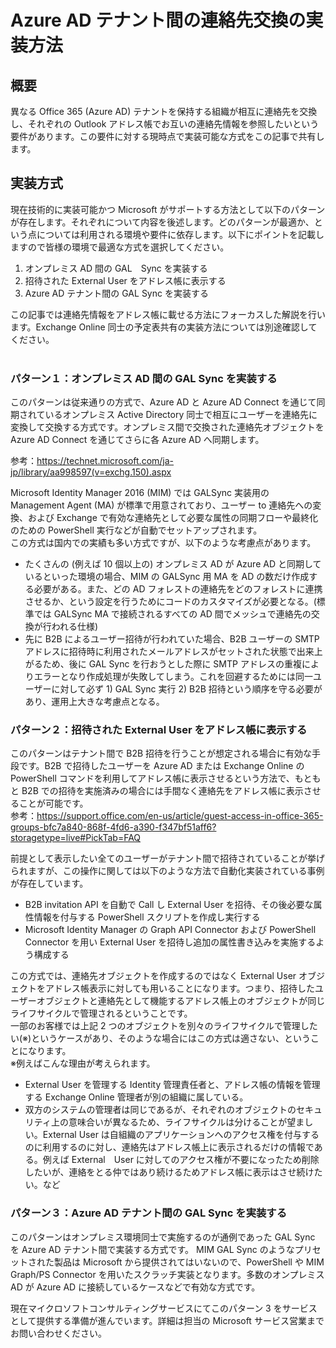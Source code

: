 # Azure AD テナント間の連絡先交換の実装方法

## 概要
異なる Office 365 (Azure AD) テナントを保持する組織が相互に連絡先を交換し、それぞれの Outlook アドレス帳でお互いの連絡先情報を参照したいという要件があります。この要件に対する現時点で実装可能な方式をこの記事で共有します。

## 実装方式
現在技術的に実装可能かつ Microsoft がサポートする方法として以下のパターンが存在します。それぞれについて内容を後述します。どのパターンが最適か、という点については利用される環境や要件に依存します。以下にポイントを記載しますので皆様の環境で最適な方式を選択してください。

1. オンプレミス AD 間の GAL　Sync を実装する
2. 招待された External User をアドレス帳に表示する
3. Azure AD テナント間の GAL Sync を実装する

この記事では連絡先情報をアドレス帳に載せる方法にフォーカスした解説を行います。Exchange Online 同士の予定表共有の実装方法については別途確認してください。
<br>
<br>


### パターン１：オンプレミス AD 間の GAL Sync を実装する
このパターンは従来通りの方式で、Azure AD と Azure AD Connect を通じて同期されているオンプレミス Active Directory 同士で相互にユーザーを連絡先に変換して交換する方式です。オンプレミス間で交換された連絡先オブジェクトを Azure AD Connect を通じてさらに各 Azure AD へ同期します。

参考：https://technet.microsoft.com/ja-jp/library/aa998597(v=exchg.150).aspx

Microsoft Identity Manager 2016 (MIM) では GALSync 実装用の Management Agent (MA) が標準で用意されており、ユーザー to 連絡先への変換、および Exchange で有効な連絡先として必要な属性の同期フローや最終化のための PowerShell 実行などが自動でセットアップされます。
<br>
この方式は国内での実績も多い方式ですが、以下のような考慮点があります。
- たくさんの (例えば 10 個以上の) オンプレミス AD が Azure AD と同期しているといった環境の場合、MIM の GALSync 用 MA を AD の数だけ作成する必要がある。また、どの AD フォレストの連絡先をどのフォレストに連携させるか、という設定を行うためにコードのカスタマイズが必要となる。(標準では GALSync MA で接続されるすべての AD 間でメッシュで連絡先の交換が行われる仕様)
- 先に B2B によるユーザー招待が行われていた場合、B2B ユーザーの SMTP アドレスに招待時に利用されたメールアドレスがセットされた状態で出来上がるため、後に GAL Sync を行おうとした際に SMTP アドレスの重複によりエラーとなり作成処理が失敗してしまう。これを回避するためには同一ユーザーに対して必ず 1) GAL Sync 実行 2) B2B 招待という順序を守る必要があり、運用上大きな考慮点となる。


### パターン２：招待された External User をアドレス帳に表示する
このパターンはテナント間で B2B 招待を行うことが想定される場合に有効な手段です。B2B で招待したユーザーを Azure AD または Exchange Online の PowerShell コマンドを利用してアドレス帳に表示させるという方法で、もともと B2B での招待を実施済みの場合には手間なく連絡先をアドレス帳に表示させることが可能です。<br>
参考：https://support.office.com/en-us/article/guest-access-in-office-365-groups-bfc7a840-868f-4fd6-a390-f347bf51aff6?storagetype=live#PickTab=FAQ
<br>

前提として表示したい全てのユーザーがテナント間で招待されていることが挙げられますが、この操作に関しては以下のような方法で自動化実装されている事例が存在しています。
- B2B invitation API を自動で Call し External User を招待、その後必要な属性情報を付与する PowerShell スクリプトを作成し実行する
- Microsoft Identity Manager の Graph API Connector および PowerShell Connector を用い External User を招待し追加の属性書き込みを実施するよう構成する

この方式では、連絡先オブジェクトを作成するのではなく External User オブジェクトをアドレス帳表示に対しても用いることになります。つまり、招待したユーザーオブジェクトと連絡先として機能するアドレス帳上のオブジェクトが同じライフサイクルで管理されるということです。<br>
一部のお客様では上記 2 つのオブジェクトを別々のライフサイクルで管理したい(※)というケースがあり、そのような場合にはこの方式は適さない、ということになります。
<br>
※例えばこんな理由が考えられます。
- External User を管理する Identity 管理責任者と、アドレス帳の情報を管理する Exchange Online 管理者が別の組織に属している。
- 双方のシステムの管理者は同じであるが、それぞれのオブジェクトのセキュリティ上の意味合いが異なるため、ライフサイクルは分けることが望ましい。External User は自組織のアプリケーションへのアクセス権を付与するのに利用するのに対し、連絡先はアドレス帳上に表示されるだけの情報である。例えば External　User に対してのアクセス権が不要になったため削除したいが、連絡をとる仲ではあり続けるためアドレス帳に表示はさせ続けたい。など

### パターン３：Azure AD テナント間の GAL Sync を実装する
このパターンはオンプレミス環境同士で実施するのが通例であった GAL Sync を Azure AD テナント間で実装する方式です。 MIM GAL Sync のようなプリセットされた製品は Microsoft から提供されてはいないので、PowerShell や MIM Graph/PS Connector を用いたスクラッチ実装となります。多数のオンプレミス AD が Azure AD に接続しているケースなどで有効な方式です。<br>

現在マイクロソフトコンサルティングサービスにてこのパターン 3 をサービスとして提供する準備が進んでいます。詳細は担当の Microsoft サービス営業までお問い合わせください。
